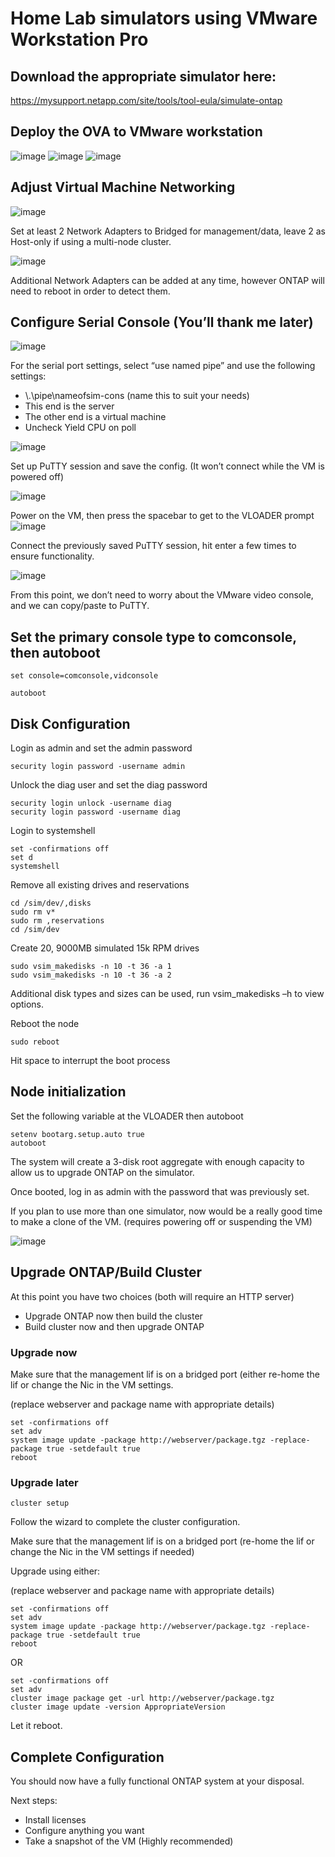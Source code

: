 # Home Lab simulators using VMware Workstation Pro

## Download the appropriate simulator here:

https://mysupport.netapp.com/site/tools/tool-eula/simulate-ontap

## Deploy the OVA to VMware workstation
![image](https://github.com/DDTully/SimSetup/assets/165563299/e0e9a163-1736-4e9a-b31d-ce43de759f10)
![image](https://github.com/DDTully/SimSetup/assets/165563299/3e134e5c-ecc0-49ad-ba89-f044a25f7cc9)
![image](https://github.com/DDTully/SimSetup/assets/165563299/34c83e05-c466-46d7-bd40-83ec07c9ae0b)

## Adjust Virtual Machine Networking
![image](https://github.com/DDTully/SimSetup/assets/165563299/7c6142f0-1a2c-4502-9fa8-eed8d7cf6700)

Set at least 2 Network Adapters to Bridged for management/data, leave 2 as Host-only if using a multi-node cluster.

![image](https://github.com/DDTully/SimSetup/assets/165563299/1018ec25-744d-4e4b-9ce3-b489e58b681a)

Additional Network Adapters can be added at any time, however ONTAP will need to reboot in order to detect them.

## Configure Serial Console (You’ll thank me later)
![image](https://github.com/DDTully/SimSetup/assets/165563299/a478707d-1a99-4cee-9651-1218beaa118f)

For the serial port settings, select “use named pipe” and use the following settings:
- \\.\pipe\nameofsim-cons (name this to suit your needs)
- This end is the server
- The other end is a virtual machine	
- Uncheck Yield CPU on poll

![image](https://github.com/DDTully/SimSetup/assets/165563299/14402c7c-6833-4ef9-b18d-cbf5edf4fe52)

Set up PuTTY session and save the config. 
(It won’t connect while the VM is powered off)

![image](https://github.com/DDTully/SimSetup/assets/165563299/522d8b3a-076a-49a5-9560-ea4fef40d7f1)

Power on the VM, then press the spacebar to get to the VLOADER prompt
![image](https://github.com/DDTully/SimSetup/assets/165563299/addedbaa-8826-4176-98c6-fd295d6ad6e5)

Connect the previously saved PuTTY session, hit enter a few times to ensure functionality.

![image](https://github.com/DDTully/SimSetup/assets/165563299/9e525cfa-d089-4193-b867-3212dd2d3422)

From this point, we don’t need to worry about the VMware video console, and we can copy/paste to PuTTY.

## Set the primary console type to comconsole, then autoboot
```
set console=comconsole,vidconsole
```
```
autoboot
```
## Disk Configuration

Login as admin and set the admin password
```
security login password -username admin
```
Unlock the diag user and set the diag password
```
security login unlock -username diag
security login password -username diag
```
Login to systemshell
```
set -confirmations off
set d
systemshell
```
Remove all existing drives and reservations
```
cd /sim/dev/,disks
sudo rm v*
sudo rm ,reservations
cd /sim/dev
```
Create 20, 9000MB simulated 15k RPM drives
```
sudo vsim_makedisks -n 10 -t 36 -a 1
sudo vsim_makedisks -n 10 -t 36 -a 2
```
Additional disk types and sizes can be used, run vsim_makedisks –h to view options.

Reboot the node
```
sudo reboot
```
Hit space to interrupt the boot process 

## Node initialization
Set the following variable at the VLOADER then autoboot
```
setenv bootarg.setup.auto true
autoboot
```
The system will create a 3-disk root aggregate with enough capacity to allow us to upgrade ONTAP on the simulator.

Once booted, log in as admin with the password that was previously set.

If you plan to use more than one simulator, now would be a really good time to make a clone of the VM. (requires powering off or suspending the VM)

![image](https://github.com/DDTully/SimSetup/assets/165563299/8c09ae59-287a-42d8-9828-1eda0a923ae9)

## Upgrade ONTAP/Build Cluster
At this point you have two choices (both will require an HTTP server)
- Upgrade ONTAP now then build the cluster
- Build cluster now and then upgrade ONTAP

### Upgrade now

Make sure that the management lif is on a bridged port (either re-home the lif or change the Nic in the VM settings.

(replace webserver and package name with appropriate details)
```
set -confirmations off
set adv
system image update -package http://webserver/package.tgz -replace-package true -setdefault true
reboot
```

### Upgrade later
```
cluster setup
``` 
Follow the wizard to complete the cluster configuration.

Make sure that the management lif is on a bridged port (re-home the lif or change the Nic in the VM settings if needed)

Upgrade using either:

(replace webserver and package name with appropriate details)
```
set -confirmations off
set adv
system image update -package http://webserver/package.tgz -replace-package true -setdefault true
reboot
```
OR
```
set -confirmations off
set adv
cluster image package get -url http://webserver/package.tgz
cluster image update -version AppropriateVersion
```
Let it reboot.

## Complete Configuration
You should now have a fully functional ONTAP system at your disposal.  

Next steps:
- Install licenses
- Configure anything you want
- Take a snapshot of the VM (Highly recommended)
















